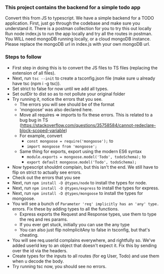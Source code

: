 ### This project contains the backend for a simple todo app

Convert this from JS to typescript.
We have a simple backend for a TODO application.
First, just go through the codebase and make sure you understand it. There is a postman collection for you to try this out locally
Run node index.js to run the app locally and try all the routes in postman.
You WILL need mongoDB running locally, or a cloud mongoDB instance. Please replace the mongoDB url in index.js with your own mongoDB url.

### Steps to follow

- First step in doing this is to convert the JS files to TS files (replacing the extension of all files).
- Next, run `tsc --init` to create a tsconfig.json file (make sure u already have tsc (npm i -g tsc)).
- Set strict to false for now until we add all types.
- Set outDir to dist so as to not pollute your original folder
- Try running it, notice the errors that you see.
  - The errors you will see should be of the format
  - 'mongoose' was also declared here.
  - Move all requires => imports to fix these errors. This is related to a bug bug in TS (<https://stackoverflow.com/questions/35758584/cannot-redeclare-block-scoped-variable>)
  - For example, convert
    - `const mongoose = require('mongoose');` to
    - `import mongoose from 'mongoose';`
  - Same thing for exports, export using the modern ES6 syntax
    - `module.exports = mongoose.model('Todo', todoSchema);` to
    - `export default mongoose.model('Todo', todoSchema);`
- Now typescript shouldnt complain, but this isn't the end. We still have to flip on strict to actually see errors.
- Check out the errors that you see
- Next, run `npm install -D @types/node` to install the types for node.
- Next, run `npm install -D @types/express` to install the types for express.
- Next, run `npm install -D @types/mongoose` to install the types for mongoose.
- You will see a bunch of `Parameter 'req' implicitly has an 'any' type.` errors. Fix these by adding types to all the functions.
  - Express exports the Request and Response types, use them to type the req and res params.
  - If you ever get stuck, initially you can use the any type
  - You can also just flip noImplicitAny to false in tsconfig, but that's cheating.
- You will see req.userId complains everywhere, and rightfully so. We've added userId key to an object that doesn't expect it. Fix this by sending over the id via the headers.
- Create types for the inputs to all routes (for eg User, Todo) and use them when u decode the body.
- Try running tsc now, you should see no errors.
